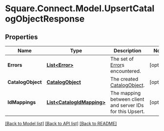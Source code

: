# Square.Connect.Model.UpsertCatalogObjectResponse
## Properties

Name | Type | Description | Notes
------------ | ------------- | ------------- | -------------
**Errors** | [**List&lt;Error&gt;**](Error.md) | The set of [Error](#type-error)s encountered. | [optional] 
**CatalogObject** | [**CatalogObject**](CatalogObject.md) | The created [CatalogObject](#type-catalogobject). | [optional] 
**IdMappings** | [**List&lt;CatalogIdMapping&gt;**](CatalogIdMapping.md) | The mapping between client and server IDs for this Upsert. | [optional] 



[[Back to Model list]](../README.md#documentation-for-models) [[Back to API list]](../README.md#documentation-for-api-endpoints) [[Back to README]](../README.md)

